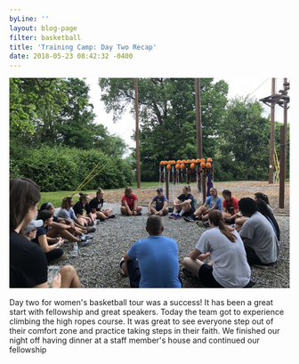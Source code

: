 ```yaml
---
byLine: ''
layout: blog-page
filter: basketball
title: 'Training Camp: Day Two Recap'
date: 2018-05-23 08:42:32 -0400
---
```


![](/uploads/2018/05/23/IMG_1199.jpg)

Day two for women's basketball tour was a success! It has been a great start with fellowship and great speakers. Today the team got to experience climbing the high ropes course. It was great to see everyone step out of their comfort zone and practice taking steps in their faith. We finished our night off having dinner at a staff member's house and continued our fellowship